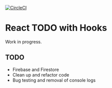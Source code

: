 [![CircleCI](https://circleci.com/gh/w3bdesign/todo-hooks.svg?style=svg)](https://circleci.com/gh/w3bdesign/todo-hooks)

# React TODO with Hooks

Work in progress.

## TODO

- Firebase and Firestore
- Clean up and refactor code
- Bug testing and removal of console logs
